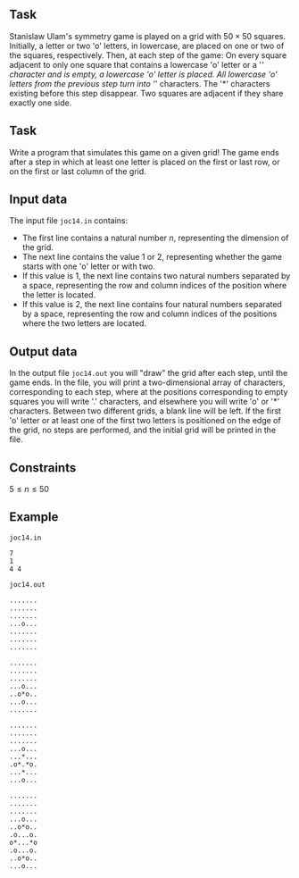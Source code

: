 ## Task

Stanislaw Ulam's symmetry game is played on a grid with $50 \times 50$ squares. Initially, a letter or two 'o' letters, in lowercase, are placed on one or two of the squares, respectively. Then, at each step of the game: On every square adjacent to only one square that contains a lowercase 'o' letter or a '*' character and is empty, a lowercase 'o' letter is placed. All lowercase 'o' letters from the previous step turn into '*' characters. The '*' characters existing before this step disappear. Two squares are adjacent if they share exactly one side.

## Task

Write a program that simulates this game on a given grid! The game ends after a step in which at least one letter is placed on the first or last row, or on the first or last column of the grid.

## Input data

The input file `joc14.in` contains:

- The first line contains a natural number $n$, representing the dimension of the grid.
- The next line contains the value $1$ or $2$, representing whether the game starts with one 'o' letter or with two.
- If this value is $1$, the next line contains two natural numbers separated by a space, representing the row and column indices of the position where the letter is located.
- If this value is $2$, the next line contains four natural numbers separated by a space, representing the row and column indices of the positions where the two letters are located.

## Output data

In the output file `joc14.out` you will "draw" the grid after each step, until the game ends. In the file, you will print a two-dimensional array of characters, corresponding to each step, where at the positions corresponding to empty squares you will write '.' characters, and elsewhere you will write 'o' or '*' characters. Between two different grids, a blank line will be left. If the first 'o' letter or at least one of the first two letters is positioned on the edge of the grid, no steps are performed, and the initial grid will be printed in the file.

## Constraints

$5 \leq n \leq 50$

## Example

`joc14.in` 
```
7
1
4 4
```

`joc14.out` 
```
.......
.......
.......
...o...
.......
.......
.......

.......
.......
.......
...o...
..o*o..
...o...
.......

.......
.......
.......
...o...
...*...
.o*.*o.
...*...
...o...

.......
.......
.......
...o...
..o*o..
.o...o.
o*...*o
.o...o.
..o*o..
...o...
```